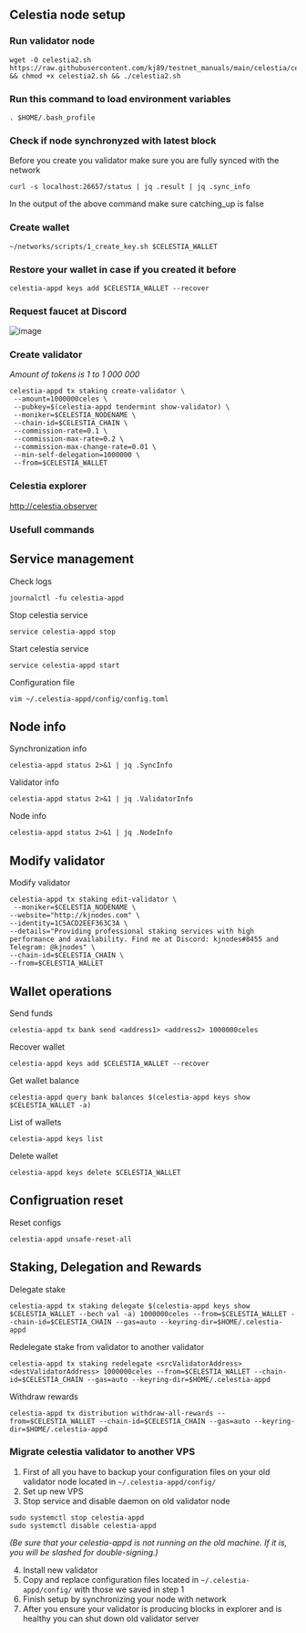 ## Celestia node setup

### Run validator node
```
wget -O celestia2.sh https://raw.githubusercontent.com/kj89/testnet_manuals/main/celestia/celestia2.sh && chmod +x celestia2.sh && ./celestia2.sh
```

### Run this command to load environment variables
```
. $HOME/.bash_profile
```

### Check if node synchronyzed with latest block
Before you create you validator make sure you are fully synced with the network
```
curl -s localhost:26657/status | jq .result | jq .sync_info
```
In the output of the above command make sure catching_up is false

### Create wallet
```
~/networks/scripts/1_create_key.sh $CELESTIA_WALLET
```

### Restore your wallet in case if you created it before
```
celestia-appd keys add $CELESTIA_WALLET --recover
```

### Request faucet at Discord
![image](https://user-images.githubusercontent.com/50621007/148915863-81081f40-36e7-4656-9265-11969a5f0d8e.png)


### Create validator
_Amount of tokens is 1 to 1 000 000_
```
celestia-appd tx staking create-validator \
 --amount=1000000celes \
 --pubkey=$(celestia-appd tendermint show-validator) \
 --moniker=$CELESTIA_NODENAME \
 --chain-id=$CELESTIA_CHAIN \
 --commission-rate=0.1 \
 --commission-max-rate=0.2 \
 --commission-max-change-rate=0.01 \
 --min-self-delegation=1000000 \
 --from=$CELESTIA_WALLET
```

### Celestia explorer
http://celestia.observer

### Usefull commands
## Service management
Check logs
```
journalctl -fu celestia-appd
```

Stop celestia service
```
service celestia-appd stop
```

Start celestia service
```
service celestia-appd start
```

Configuration file
```
vim ~/.celestia-appd/config/config.toml
```

## Node info
Synchronization info
```
celestia-appd status 2>&1 | jq .SyncInfo
```

Validator info
```
celestia-appd status 2>&1 | jq .ValidatorInfo
```

Node info
```
celestia-appd status 2>&1 | jq .NodeInfo
```

## Modify validator
Modify validator
```
celestia-appd tx staking edit-validator \
 --moniker=$CELESTIA_NODENAME \
--website="http://kjnodes.com" \
--identity=1C5ACD2EEF363C3A \
--details="Providing professional staking services with high performance and availability. Find me at Discord: kjnodes#8455 and Telegram: @kjnodes" \
--chain-id=$CELESTIA_CHAIN \
--from=$CELESTIA_WALLET
```

## Wallet operations
Send funds
```
celestia-appd tx bank send <address1> <address2> 1000000celes
```

Recover wallet
```
celestia-appd keys add $CELESTIA_WALLET --recover
```

Get wallet balance
```
celestia-appd query bank balances $(celestia-appd keys show $CELESTIA_WALLET -a)
```

List of wallets
```
celestia-appd keys list
```

Delete wallet
```
celestia-appd keys delete $CELESTIA_WALLET
```

## Configruation reset
Reset configs
```
celestia-appd unsafe-reset-all
```

## Staking, Delegation and Rewards
Delegate stake
```
celestia-appd tx staking delegate $(celestia-appd keys show $CELESTIA_WALLET --bech val -a) 1000000celes --from=$CELESTIA_WALLET --chain-id=$CELESTIA_CHAIN --gas=auto --keyring-dir=$HOME/.celestia-appd
```

Redelegate stake from validator to another validator
```
celestia-appd tx staking redelegate <srcValidatorAddress> <destValidatorAddress> 1000000celes --from=$CELESTIA_WALLET --chain-id=$CELESTIA_CHAIN --gas=auto --keyring-dir=$HOME/.celestia-appd
```

Withdraw rewards
```
celestia-appd tx distribution withdraw-all-rewards --from=$CELESTIA_WALLET --chain-id=$CELESTIA_CHAIN --gas=auto --keyring-dir=$HOME/.celestia-appd
```

### Migrate celestia validator to another VPS
1. First of all you have to backup your configuration files on your old validator node located in `~/.celestia-appd/config/`
2. Set up new VPS
3. Stop service and disable daemon on old validator node
```
sudo systemctl stop celestia-appd
sudo systemctl disable celestia-appd
```

_(Be sure that your celestia-appd is not running on the old machine. If it is, you will be slashed for double-signing.)_

4. Install new validator
5. Copy and replace configuration files located in `~/.celestia-appd/config/` with those we saved in step 1
6. Finish setup by synchronizing your node with network
7. After you ensure your validator is producing blocks in explorer and is healthy you can shut down old validator server
